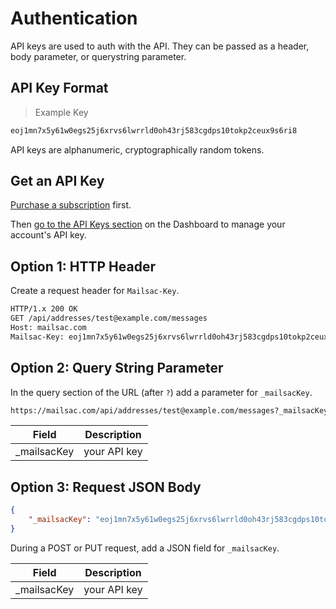 # Authentication

API keys are used to auth with the API. They can be passed as a header, body
parameter, or querystring parameter.

## API Key Format

> Example Key

```bash
eoj1mn7x5y61w0egs25j6xrvs6lwrrld0oh43rj583cgdps10tokp2ceux9s6ri8
```

API keys are alphanumeric, cryptographically random tokens.

## Get an API Key

[Purchase a subscription](/subscription) first.

Then [go to the API Keys section](/api-keys) on the Dashboard to manage your account's API key.

## Option 1: HTTP Header

Create a request header for `Mailsac-Key`.

```bash
HTTP/1.x 200 OK
GET /api/addresses/test@example.com/messages
Host: mailsac.com
Mailsac-Key: eoj1mn7x5y61w0egs25j6xrvs6lwrrld0oh43rj583cgdps10tokp2ceux9s6ri8
```

## Option 2: Query String Parameter

In the query section of the URL (after `?`) add a parameter for `_mailsacKey`.

```bash
https://mailsac.com/api/addresses/test@example.com/messages?_mailsacKey=eoj1mn7x5y61w0egs25j6xrvs6lwrrld0oh43rj583cgdps10tokp2ceux9s6ri8
```

Field | Description
------|-------------
_mailsacKey | your API key


## Option 3: Request JSON Body

```json
{
    "_mailsacKey": "eoj1mn7x5y61w0egs25j6xrvs6lwrrld0oh43rj583cgdps10tokp2ceux9s6ri8"
}
```

During a POST or PUT request, add a JSON field for `_mailsacKey`.

Field | Description
------|-------------
_mailsacKey | your API key
